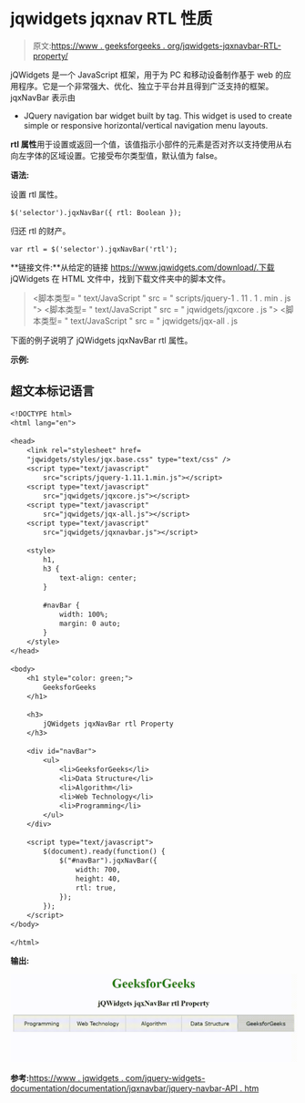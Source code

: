 # jqwidgets jqxnav RTL 性质

> 原文:[https://www . geeksforgeeks . org/jqwidgets-jqxnavbar-RTL-property/](https://www.geeksforgeeks.org/jqwidgets-jqxnavbar-rtl-property/)

jQWidgets 是一个 JavaScript 框架，用于为 PC 和移动设备制作基于 web 的应用程序。它是一个非常强大、优化、独立于平台并且得到广泛支持的框架。jqxNavBar 表示由

*   JQuery navigation bar widget built by tag. This widget is used to create simple or responsive horizontal/vertical navigation menu layouts.

**rtl 属性**用于设置或返回一个值，该值指示小部件的元素是否对齐以支持使用从右向左字体的区域设置。它接受布尔类型值，默认值为 false。

**语法:**

设置 rtl 属性。

```
$('selector').jqxNavBar({ rtl: Boolean });
```

归还 rtl 的财产。

```
var rtl = $('selector').jqxNavBar('rtl');
```

**链接文件:**从给定的链接 https://www.jqwidgets.com/download/.下载 jQWidgets 在 HTML 文件中，找到下载文件夹中的脚本文件。

> <link rel="”stylesheet”" href="”jqwidgets/styles/jqx.base.css”" type="”text/css”">
> <脚本类型= " text/JavaScript " src = " scripts/jquery-1 . 11 . 1 . min . js "></脚本类型>
> <脚本类型= " text/JavaScript " src = " jqwidgets/jqxcore . js "></脚本类型>
> <脚本类型= " text/JavaScript " src = " jqwidgets/jqx-all . js

下面的例子说明了 jQWidgets jqxNavBar rtl 属性。

**示例:**

## 超文本标记语言

```
<!DOCTYPE html>
<html lang="en">

<head>
    <link rel="stylesheet" href=
    "jqwidgets/styles/jqx.base.css" type="text/css" />
    <script type="text/javascript" 
        src="scripts/jquery-1.11.1.min.js"></script>
    <script type="text/javascript" 
        src="jqwidgets/jqxcore.js"></script>
    <script type="text/javascript" 
        src="jqwidgets/jqx-all.js"></script>
    <script type="text/javascript" 
        src="jqwidgets/jqxnavbar.js"></script>

    <style>
        h1,
        h3 {
            text-align: center;
        }

        #navBar {
            width: 100%;
            margin: 0 auto;
        }
    </style>
</head>

<body>
    <h1 style="color: green;">
        GeeksforGeeks
    </h1>

    <h3>
        jQWidgets jqxNavBar rtl Property
    </h3>

    <div id="navBar">
        <ul>
            <li>GeeksforGeeks</li>
            <li>Data Structure</li>
            <li>Algorithm</li>
            <li>Web Technology</li>
            <li>Programming</li>
        </ul>
    </div>

    <script type="text/javascript">
        $(document).ready(function() {
            $("#navBar").jqxNavBar({ 
                width: 700,
                height: 40,
                rtl: true,
            });
        });
    </script>
</body>

</html>
```

**输出:**

![](img/206f21105bc122c56f263d5be7b9e9e1.png)

**参考:**[https://www . jqwidgets . com/jquery-widgets-documentation/documentation/jqxnavbar/jquery-navbar-API . htm](https://www.jqwidgets.com/jquery-widgets-documentation/documentation/jqxnavbar/jquery-navbar-api.htm)